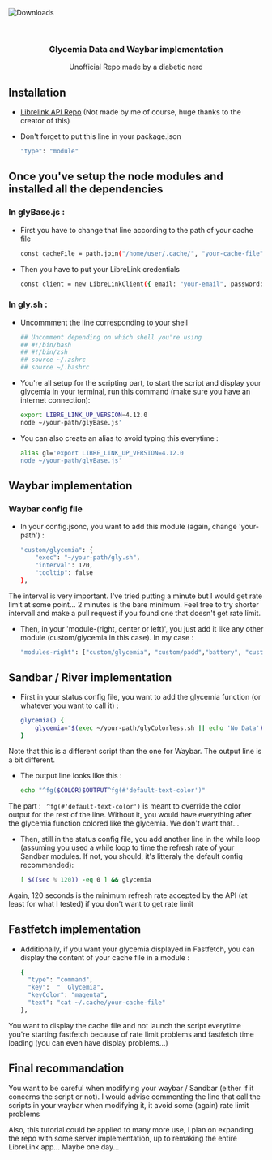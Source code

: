 ![Downloads](https://img.shields.io/github/commit-activity/m/tsschepens/Glycemia)

<br />
<div align="center">
  <h3 align="center">Glycemia Data and Waybar implementation</h3>

  <p align="center">
    Unofficial Repo made by a diabetic nerd
  </p>
</div>

## Installation
* [Librelink API Repo](https://github.com/DRFR0ST/libre-link-unofficial-api) (Not made by me of course, huge thanks to the creator of this)

* Don't forget to put this line in your package.json
    ```sh
    "type": "module"
    ```
## Once you've setup the node modules and installed all the dependencies
### In glyBase.js : 
* First you have to change that line according to the path of your cache file
    ```sh
    const cacheFile = path.join("/home/user/.cache/", "your-cache-file");
    ```
* Then you have to put your LibreLink credentials
    ```sh
    const client = new LibreLinkClient({ email: "your-email", password: "your-password" });
    ```
### In gly.sh : 
* Uncommment the line corresponding to your shell
    ```sh
    ## Uncomment depending on which shell you're using
    ## #!/bin/bash
    ## #!/bin/zsh
    ## source ~/.zshrc
    ## source ~/.bashrc
    ```
* You're all setup for the scripting part, to start the script and display your glycemia in your terminal, run this command (make sure you have an internet connection):
    ```sh
    export LIBRE_LINK_UP_VERSION=4.12.0
    node ~/your-path/glyBase.js'
    ```
* You can also create an alias to avoid typing this everytime :
    ```sh
    alias gl='export LIBRE_LINK_UP_VERSION=4.12.0
    node ~/your-path/glyBase.js'
    ```

## Waybar implementation
### Waybar config file 
* In your config.jsonc, you want to add this module (again, change 'your-path') : 
    ```sh
    "custom/glycemia": {
        "exec": "~/your-path/gly.sh",
        "interval": 120,
        "tooltip": false
    },
    ```
The interval is very important. I've tried putting a minute but I would get rate limit at some point... 2 minutes is the bare minimum. Feel free to try shorter intervall and make a pull request if you found one that doesn't get rate limit.

* Then, in your 'module-(right, center or left)', you just add it like any other module (custom/glycemia in this case). In my case : 
    ```sh
    "modules-right": ["custom/glycemia", "custom/padd","battery", "custom/padd", "clock","custom/notification","custom/padd"],
    ```

## Sandbar / River implementation
* First in your status config file, you want to add the glycemia function (or whatever you want to call it) : 
    ```sh
    glycemia() {
        glycemia="$(exec ~/your-path/glyColorless.sh || echo 'No Data')"
    }
    ```
Note that this is a different script than the one for Waybar. The output line is a bit different.
* The output line looks like this :  
    ```sh
    echo "^fg($COLOR)$OUTPUT^fg(#'default-text-color')"
    ```
The part :
    ``` 
    ^fg(#'default-text-color')
    ```
is meant to override the color output for the rest of the line. Without it, you would have everything after the glycemia function colored like the glycemia. We don't want that...

* Then, still in the status config file, you add another line in the while loop (assuming you used a while loop to time the refresh rate of your Sandbar modules. If not, you should, it's litteraly the default config recommended): 
    ```sh
    [ $((sec % 120)) -eq 0 ] && glycemia
    ```
Again, 120 seconds is the minimum refresh rate accepted by the API (at least for what I tested) if you don't want to get rate limit

## Fastfetch implementation
* Additionally, if you want your glycemia displayed in Fastfetch, you can display the content of your cache file in a module : 
    ```sh
    {
      "type": "command",
      "key":  "  Glycemia",
      "keyColor": "magenta",
      "text": "cat ~/.cache/your-cache-file"
    },
    ```
You want to display the cache file and not launch the script everytime you're starting fastfetch because of rate limit problems and fastfetch time loading (you can even have display problems...)

## Final recommandation
You want to be careful when modifying your waybar / Sandbar (either if it concerns the script or not). I would advise commenting the line that call the scripts in your waybar when modifying it, it avoid some (again) rate limit problems

Also, this tutorial could be applied to many more use, I plan on expanding the repo with some server implementation, up to remaking the entire LibreLink app... Maybe one day...
